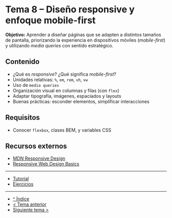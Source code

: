 # Tema 8 – Diseño responsive y enfoque mobile-first

**Objetivo:** Aprender a diseñar páginas que se adapten a distintos tamaños de pantalla, priorizando la experiencia en dispositivos móviles (*mobile-first*) y utilizando *media queries* con sentido estratégico.

## Contenido
- ¿Qué es *responsive*? ¿Qué significa *mobile-first*?
- Unidades relativas: `%`, `em`, `rem`, `vh`, `vw`
- Uso de `media queries`
- Organización visual en columnas y filas (con `flex`)
- Adaptar tipografía, imágenes, espaciados y layouts
- Buenas prácticas: esconder elementos, simplificar interacciones

## Requisitos
- Conocer `flexbox`, clases BEM, y variables CSS

## Recursos externos
- [MDN Responsive Design](https://developer.mozilla.org/es/docs/Learn/CSS/CSS_layout/Responsive_Design)
- [Responsive Web Design Basics](https://web.dev/learn/design/responsive/)

---

- [Tutorial](./tutorial.md)
- [Ejercicios](./ejercicios.md)

---

- [^ Índice](../readme.md)
- [< Tema anterior](../semana07/readme.md)
- [Siguiente tema >](../semana09/readme.md)

